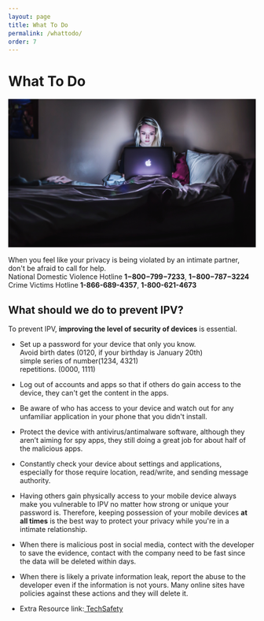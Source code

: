 ```yaml
---
layout: page
title: What To Do
permalink: /whattodo/
order: 7
---
```

<h1 class="center">What To Do</h1>

<img src="../images/IPV2.jpg" class="center responsive-content">

When you feel like your privacy is being violated by an intimate partner, don't be afraid to call for help. <br>
  National Domestic Violence Hotline <strong>1−800−799−7233</strong>,
                                     <strong>1−800−787−3224</strong> <br>
  Crime Victims Hotline              <strong>1-866-689-4357</strong>,
                                     <strong>1-800-621-4673</strong> <br>

<h2>What should we do to prevent IPV?</h2>

To prevent IPV, <strong>improving the level of security of devices</strong> is essential.<br>

*	Set up a password for your device that only you know. <br>
Avoid birth dates (0120, if your birthday is January 20th)<br>
simple series of number(1234, 4321)<br>
repetitions. (0000, 1111)<br>

*	Log out of accounts and apps so that if others do gain access to the device, they can't get the content in the apps.<br>

*	Be aware of who has access to your device and watch out for any unfamiliar application in your phone that you didn't install.<br>

*	Protect the device with antivirus/antimalware software, although they aren’t aiming for spy apps, they still doing a great job for about half of the malicious apps.<br>

*	Constantly check your device about settings and applications, especially for those require location, read/write, and sending message authority. <br>

*	Having others gain physically access to your mobile device always make you vulnerable to IPV no matter how strong or unique your password is. Therefore, keeping possession of your mobile devices <strong>at all times</strong> is the best way to protect your privacy while you're in a intimate relationship.

* When there is malicious post in social media, contect with the developer to save the evidence, contact with the company need to be fast since the data will be deleted within days.

* When there is likely a private information leak, report the abuse to the developer even if the information is not yours. Many online sites have policies against these actions and they will delete it.

* Extra Resource link:<a href="http://TechSafety.org/resources"> TechSafety </a>
